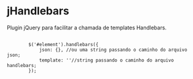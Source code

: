 jHandlebars
===========

Plugin jQuery para facilitar a chamada de templates Handlebars.

<pre>
	<code>
		$('#element').handlebars({
			json: {}, //ou uma string passando o caminho do arquivo json;
			template: ''//string passando o caminho do arquivo handlebars;
		});
	</code>
</pre>
